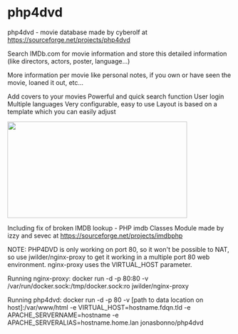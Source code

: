 # php4dvd
php4dvd - movie database
made by cyberolf at https://sourceforge.net/projects/php4dvd

Search IMDb.com for movie information and store this detailed information (like directors, actors, poster, language...)

More information per movie like personal notes, if you own or have seen the movie, loaned it out, etc...

Add covers to your movies
Powerful and quick search function
User login
Multiple languages
Very configurable, easy to use
Layout is based on a template which you can easily adjust

<img src="http://php4dvd.sourceforge.net/screenshots/collection.png" width="403" height="216">

Including fix of broken IMDB lookup - PHP imdb Classes
Module made by izzy and sevec at https://sourceforge.net/projects/imdbphp

NOTE: PHP4DVD is only working on port 80, so it won't be possible to NAT, so use jwilder/nginx-proxy to get it working in a multiple port 80 web environment. nginx-proxy uses the VIRTUAL_HOST parameter.

Running nginx-proxy:
docker run -d -p 80:80 -v /var/run/docker.sock:/tmp/docker.sock:ro jwilder/nginx-proxy

Running php4dvd:
docker run -d -p 80 -v [path to data location on host]:/var/www/html -e VIRTUAL_HOST=hostname.fdqn.tld -e APACHE_SERVERNAME=hostname -e APACHE_SERVERALIAS=hostname.home.lan jonasbonno/php4dvd
